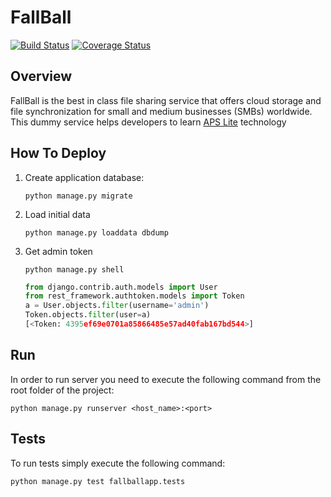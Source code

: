 # FallBall
[![Build Status](https://travis-ci.org/odin-public/fallball-service.svg?branch=master)](https://travis-ci.org/odin-public/fallball-service)
[![Coverage Status](https://coveralls.io/repos/github/odin-public/fallball-service/badge.svg?branch=master)](https://coveralls.io/github/odin-public/fallball-service?branch=master)

## Overview
FallBall is the best in class file sharing service that offers cloud storage and file synchronization for small and medium businesses (SMBs) worldwide.
This dummy service helps developers to learn [APS Lite](http://aps.odin.com) technology 

## How To Deploy
1. Create application database:
  
    ```
    python manage.py migrate
    ```

2. Load initial data

    ```
    python manage.py loaddata dbdump
    ```

3. Get admin token

    ```
    python manage.py shell
    ```
    ```python
    from django.contrib.auth.models import User 
    from rest_framework.authtoken.models import Token
    a = User.objects.filter(username='admin')
    Token.objects.filter(user=a)
    [<Token: 4395ef69e0701a85866485e57ad40fab167bd544>]
    ```

## Run
In order to run server you need to execute the following command from the root folder of the project:

```
python manage.py runserver <host_name>:<port>
```

## Tests
To run tests simply execute the following command:

```
python manage.py test fallballapp.tests
```
